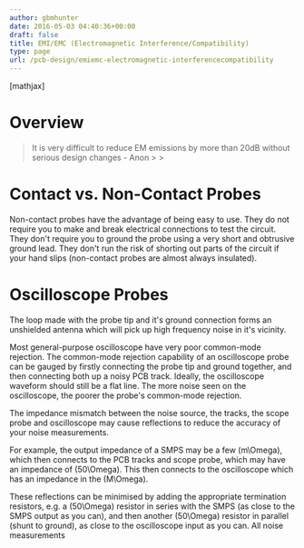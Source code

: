 ```yaml
---
author: gbmhunter
date: 2016-05-03 04:40:36+00:00
draft: false
title: EMI/EMC (Electromagnetic Interference/Compatibility)
type: page
url: /pcb-design/emiemc-electromagnetic-interferencecompatibility
---
```


[mathjax]

# Overview

<blockquote>It is very difficult to reduce EM emissions by more than 20dB without serious design changes - Anon
> 
> </blockquote>

# Contact vs. Non-Contact Probes

Non-contact probes have the advantage of being easy to use. They do not require you to make and break electrical connections to test the circuit. They don't require you to ground the probe using a very short and obtrusive ground lead. They don't run the risk of shorting out parts of the circuit if your hand slips (non-contact probes are almost always insulated).

# Oscilloscope Probes

The loop made with the probe tip and it's ground connection forms an unshielded antenna which will pick up high frequency noise in it's vicinity.

Most general-purpose oscilloscope have very poor common-mode rejection. The common-mode rejection capability of an oscilloscope probe can be gauged by firstly connecting the probe tip and ground together, and then connecting both up a noisy PCB track. Ideally, the oscilloscope waveform should still be a flat line. The more noise seen on the oscilloscope, the poorer the probe's common-mode rejection.

The impedance mismatch between the noise source, the tracks, the scope probe and oscilloscope may cause reflections to reduce the accuracy of your noise measurements. 

For example, the output impedance of a SMPS may be a few \(m\Omega\), which then connects to the PCB tracks and scope probe, which may have an impedance of \(50\Omega\). This then connects to the oscilloscope which has an impedance in the \(M\Omega\). 

These reflections can be minimised by adding the appropriate termination resistors, e.g. a \(50\Omega\) resistor in series with the SMPS (as close to the SMPS output as you can), and then another \(50\Omega\) resistor in parallel (shunt to ground), as close to the oscilloscope input as you can. All noise measurements
